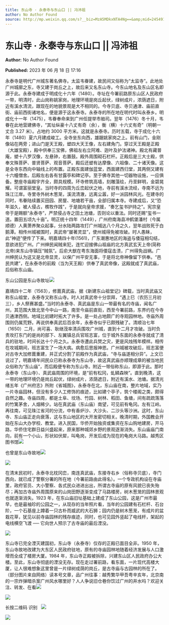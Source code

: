 ```yaml
---
title: 东山寺 · 永泰寺与东山口 || 冯沛祖
author: No Author Found
source: http://mp.weixin.qq.com/s?__biz=MzA5MDkxNTA4Ng==&amp;mid=2454913781&amp;idx=1&amp;sn=45530703bac4175913e69b9d937b28aa&amp;chksm=87a3ca94b0d44382e7d6121e60f0381e4f7c7dc8cb173a5f837903ab93fb0f1596ec3a60fa60#rd
---
```


# 东山寺 · 永泰寺与东山口 || 冯沛祖

**Author:** No Author Found

**Published:** 2023 年 06 月 18 日 17:16

永泰寺是明代广州城东著名佛寺。太监韦眷建，故民间又俗称为“太监寺”。此地处广州城廓之东，寺又建于岗丘之上，故后来又名东山寺。今东山地名及东山区名即源于此。永泰寺建成于明成化十六年（1480）。寺址在今署前路原东山区人民政府一带，明清时，此山岗称姚家岗，地理环境是岗丘起伏，绿树成片，浓荫遮日，附近有溪水清流，跟现在的地貌景观是大不相同的。今寺贝底、寺贝通津、庙前直街、庙前西街诸地名，便是源于这永泰寺。永泰寺的所在地在明代时叫永泰乡。明成化十一年（1475），韦眷奉命来到广州任提举市舶司。翌年（1476）冬十月，韦眷在此地营建佛寺，“其址纵豪十八丈有奇（余），衡（横）十六丈有奇”（明朝一丈合 3.27 米）。占地约 3000 平方米。这就是永泰寺。历时五载，寺于成化十六年（1480）夏六月建成峻工。全寺坐东向西，雄踞姚家岗之上。前有山门，金刚像站在两旁；进山门是天王殿，塑四大天王像，左右建角门。穿过天王殿是正殿（大雄宝殿），殿中供奉三宝佛，佛祖左右立阿难、迦叶及护法诸神。殿北有藏普庵，塑十八罗汉像，左悬钟，右置鼓。殿外周围砌石栏杆。正殿后是三大士殿，供奉文殊菩萨、普贤菩萨、观音菩萨。殿后还塑有达摩像、六祖像、二十诸天像。这是全寺东西向中轴线上的布置。正殿东面建伽蓝堂，西面建西归堂，其两侧又建有十六幢僧舍。后殿左右各有甘露亭和碑记亭。至于佛寺其他一切器物设施，一应俱备。整座寺庙殿宇齐全，颇具规模。环寺修筑高墙，刻雕藻绘，丹垩鲜明，金碧晃耀。可谓富丽堂皇。当时寺的四周为丘峦起伏之地，寺前有溪水流经，寺南不远为珠江江岸。寺里寺外树木葱茏，溪流清澈，远离尘嚣，好一派园林风光。在建寺的同时，韦眷陆续置买田园、房屋、地塘若干亩，全部归属本寺。寺建成后，又“恐年滋久，被人侵占，樵牧作践”，于是就向皇帝求援，“奏乞玺书护持之”。宪宗皇帝于是赐额“永泰寺”，严禁侵占寺之田土池塘，否则论以重法。同时还赐“玺书一道。置田五顷九十亩”。明正统十四年（1449），广州府南海县冲鹤堡潘村（今属顺德）人黄萧养聚众起事，分水陆两路攻打广州城达八个月之久，翌年战败死于白鹅潭。相传州城被围时，真武帝“屡著灵显”，使州城得免被攻破。时人愚眛，此“神迹”便传了下来。明嘉靖四十年(1561)，广东潮惠地区的海盗与倭寇相勾结，意欲进犯广州。广州绅民闻贼来犯，连忙迎接佛山祖庙的北方真武玄天上帝(简称北帝)来东山寺镇压“贼氛”。后俞大猷在粤东海面将倭寇击溃，广州得免战祸。广州绅民认为这又是北帝显灵，以保广州平安无事，于是将北帝神像留下供奉。“邑民共建”，在永泰寺的前殿（当为天王殿）供奉了真武帝像，这殿就成了真武庙，后俗称东山庙。

东山公园是东山寺故址![](https://mmbiz.qpic.cn/mmbiz_jpg/PJWG74pLsMaRrW9BtvRC1Bo3qudmp83Y7WA5Ey1DdzeEFKAQfwIHzfT1Tg5A0DLPMBXEzAHkic8L28eDPebaKWA/640)

嘉靖四十二年（1563），修葺真武庙，据《新建东山祖堂记》碑载，当时真武庙又称东山祖堂，永泰寺又称东山寺。时人对真武帝十分崇拜，“遇上巳（农历三月初三），乡人祭赛甚盛。”当时的永泰寺、真武庙是东山一带最有名的寺庙，闻名广州，其范围大致北至今中山一路，南至今庙前直街，西至今署前路，东界约在今寺贝通津西侧。地域比初建时拓大了许多。是一处占地颇广的寺观园林地。寺庙外周围则仍属荒野。再说供奉真武后百余年，永泰寺似乎已颇残破了。清顺治七年（1650）二月，尚可喜、耿继茂率清兵围攻广州城，直到十二月才攻破。当时负责攻打东门的是尚的部下、左翼镇总兵官班志富，位于城外东面的永泰寺就成了清兵的驻地，时间长达十个月之久。永泰寺遭此兵燹之灾，更是风烛残年模样。相传在攻城期间，班志富生了一场大病。病愈后思报神恩。广州城被攻破后，班志富便对古寺大加修葺重建，并正式分割了前殿作为真武庙，“寺与庙遂相分异”。上文已说过了，明嘉靖年间民众已称永泰寺为东山寺，故这真武庙亦顺理成章的被当地民众俗称为“东山庙”，而后殿便专称为东山寺。附近一带俗称东山，即源于此。那时永泰寺（东山寺）、真武庙周围的环境，是“前有松冈，虬鳞森映”。直到晚清，这一带的地理环境仍是岗丘起伏，绿树成片，浓荫遮日，附近有溪水、池塘。据清光绪五年《广州府志》所附《省城图》，永泰寺在北，东山庙在南，整片地域，实乃一片寺庙园林，但没有多少人工修饰的痕迹，比如建个亭子，筑个楼阁之类，颇得自然之趣。寺庙四周，都是土阜、坟场、竹园、树林、稻田、鱼塘，间有疏疏落落的竹篱茅舍，人烟稀少。站在真武庙（东山庙）南望，可见前有龟冈。左有江岭。再往南，可见珠江省河的分流，中有香炉沙、大沙头、二沙头等沙洲。这时，东山寺、东山庙正走向衰落，这与东山地区的大开发密切相关。晚清时期，外国教会开始在东山大办学校、教堂。进入民国，华侨开始独资或集资在东山购地建房，开马路，华侨住宅群日益兴盛起来，原来那种城郊乡野的景观逐渐消失。东山庙庙门南向，前有一个小山，形状如伏犀，叫龟岗，开发后成为现在的龟岗大马路。越秀区图书馆![](https://mmbiz.qpic.cn/mmbiz_jpg/PJWG74pLsMaRrW9BtvRC1Bo3qudmp83YydWKMCmsH5sHnJ5NeBhQDMGUJe6WPYfOdfTNa7VF96cicMAvPwocSaw/640)

也曾是东山寺故地![](https://mmbiz.qpic.cn/mmbiz_jpg/PJWG74pLsMaRrW9BtvRC1Bo3qudmp83YAwvt1lsDgPlhJ60wtyZ6aOTVjCicX4ahtcBuXMmn9dIlh8aXiawW0ibhw/640)

![](https://mmbiz.qpic.cn/mmbiz_png/bL2iaicTYdZn4X2jIKfFua5ViaMjcEcu4RVPqX3YLUUq9NfZicyNibQ3CeG27AWIPNGWMRrzuo7FULuxKKenFTUKBfA/640?wx_fmt=png)

在清末民初时，永泰寺北枕冈峦，南连真武庙，东接寺右乡（俗称寺贝底），寺门西向，就已成了警察分署的所在地（今署前路由此得名）。一个专政机构设在寺庙里，政府官员、大小警察、各式民众进进出出，所谓古寺庙的原有风貌已丧失殆尽；再加古寺庙外周围原来的山岗田野逐渐变成了马路楼房，树木葱茏的园林景观也就逐渐消失。1923 年，在东山庙旧址基础上建成了东山公园，这是广州市最早，也是最袖珍的公园之一，从现存的当年照片看，当年的公园建有石栏杆、石台阶，一个石基座上蹲着一只古朴而威武的大石狮；园内仍是树木葱茏，有成片的盆栽花草，犹见以前寺庙园林的残存痕迹，同时，也可见园外竖起了电线杆，架起的电线横空飞渡 ── 它向世人预示了古寺庙的最后湮没。

![](https://mmbiz.qpic.cn/mmbiz_png/bL2iaicTYdZn4X2jIKfFua5ViaMjcEcu4RVPqX3YLUUq9NfZicyNibQ3CeG27AWIPNGWMRrzuo7FULuxKKenFTUKBfA/640?wx_fmt=png)

东山寺已完全湮灭建国初，东山寺（永泰寺）仅存的正殿已面目全非。1950 年，东山寺故地改建为大东区人民政府驻地，原有的寺庙园林地随着经济发展与人口激增而全成了楼房大厦。1984 年，东山寺正殿被拆除，兴建东山区人民政府办公大楼。至此，东山寺彻底的湮没无存。现在走过署前路，看东面，一片现代高楼大厦，让人很难想象这里曾是一片绿树成荫的岗丘，是古寺庙与古园林的所在了。（部分图片来自网络）读本号文章，品广州往事：越秀繁华甲吾粤辛亥年，北京南的一宗炸弹暗杀案广州风水哪里好？人人争说旧仓巷你饮过广州的井水吗？欢迎关注、转发、在看![](https://mmbiz.qpic.cn/mmbiz_jpg/PJWG74pLsMaRrW9BtvRC1Bo3qudmp83YbiaH0TfNrEuzAicySunpbGxLKptVnll2tdNCfaUlEGH2TFbSfsa3XicNQ/640)

![](https://mmbiz.qpic.cn/mmbiz_jpg/PJWG74pLsMaRrW9BtvRC1Bo3qudmp83YuA5r3Bbv7qbAibH3DCDubUwocnhJMEMA6BibJ4beCrlEwia3tjDPIyYeQ/640)

长按二维码 识别  
![](https://mmbiz.qpic.cn/mmbiz_gif/fgnkxfGnnkS1Lbic0T0Bgibp0J1vhQJ7rCaUWCiccY1he4tZib7iaUCqhy7pzH0y3u4FVQN7whcwrajK9jicg3BgjF1Q/640?wx_fmt=gif&wxfrom=5&wx_lazy=1)

![](https://mmbiz.qpic.cn/mmbiz_jpg/PJWG74pLsMaozLudXOzRblBbJLge0Cicrs08tBnq19cGoN0iacXkFnwOiaiaricDicxGzQZsSSZJMHYB9G7FUAlqCzvw/640?wx_fmt=jpeg&wxfrom=5&wx_lazy=1&wx_co=1)
